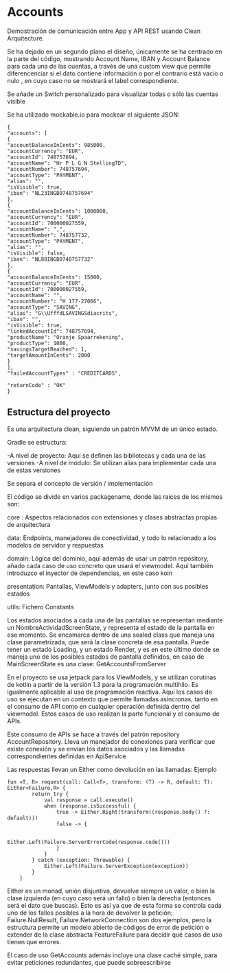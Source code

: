 # Accounts

Demostración de comunicación entre App y API REST usando Clean Arquitecture.

Se ha dejado en un segundo plano el diseño, únicamente se ha centrado en la parte del código, mostrando Account Name, IBAN y Account Balance para cada una de las cuentas,
a través de una custom view que permite diferencenciar si el dato contiene información o por el contrario está vacio o nulo , en cuyo caso no se mostrará el label correspondiente.

Se añade un Switch personalizado para visualizar todas o sólo las cuentas visible

Se ha utilizado mockable.io para  mockear el siguiente JSON:

```
{
"accounts": [
{
"accountBalanceInCents": 985000,
"accountCurrency": "EUR",
"accountId": 748757694,
"accountName": "Hr P L G N StellingTD",
"accountNumber": 748757694,
"accountType": "PAYMENT",
"alias": "",
"isVisible": true,
"iban": "NL23INGB0748757694"
},
{
"accountBalanceInCents": 1000000,
"accountCurrency": "EUR",
"accountId": 700000027559,
"accountName": ",",
"accountNumber": 748757732,
"accountType": "PAYMENT",
"alias": "",
"isVisible": false,
"iban": "NL88INGB0748757732"
},
{
"accountBalanceInCents": 15000,
"accountCurrency": "EUR",
"accountId": 700000027559,
"accountName": "",
"accountNumber": "H 177-27066",
"accountType": "SAVING",
"alias": "G\\UfffdLSAVINGSdiacrits",
"iban": "",
"isVisible": true,
"linkedAccountId": 748757694,
"productName": "Oranje Spaarrekening",
"productType": 1000,
"savingsTargetReached": 1,
"targetAmountInCents": 2000
}
],
"failedAccountTypes" : "CREDITCARDS",

"returnCode" : "OK"
}
```



## Estructura del proyecto


Es una arquitectura clean, siguiendo un patrón MVVM de un único estado.

Gradle se estructura:

-A nivel de proyecto: Aquí se definen las bibliotecas y cada una de las versiones
-A nivel de módulo: Se utilizan alias para implementar cada una de estas versiones

Se separa el concepto de versión / implementación


El código se divide en varios packagename, donde las raices de los mismos son:

core : Aspectos relacionados con extensiones y clases abstractas propias de arquitectura

data:  Endpoints, manejadores de conectividad, y todo lo relacionado a los modelos de servidor y respuestas

domain: Lógica del dominio, aquí además de usar un patrón repository, añado cada caso de uso concreto que usará el viewmodel. 
Aquí también introduzco el inyector de dependencias, en este caso koin

presentation: Pantallas, ViewModels y adapters, junto con sus posibles estados

utils: Fichero Constants

Los estados asociados a cada una de las pantallas se representan mediante un NombreActividadScreenState, y representa el estado de la pantalla en ese momento. Se encamarca dentro de una sealed class que maneja una clase parametrizada, que será la clase concreta de esa pantalla. Puede tener un estado Loading, y un estado Render, y es en este último donde se maneja uno de los posibles estados de pantalla definidos, 
en caso de MainScreenState es una clase: GetAccountsFromServer

En el proyecto se usa jetpack para los ViewModels, y se utilizan corutinas de kotlin a partir de la versión 1.3 para la programación multihilo. Es igualmente aplicable al uso de programación reactiva. Aquí los casos de uso se ejecutan en un contexto que permite llamadas asíncronas, tanto en el consumo de API como en cualquier operación definida dentro del viewmodel. Estos casos de uso realizan la parte funcional y el consumo de APIs.

Este consumo de APIs se hace a través del patrón repository AccountRepository. Lleva un manejador de conexiones para verificar que existe conexión y se envían los datos asociados y las llamadas correspondientes definidas en ApiService



Las respuestas llevan un Either como devolución en las llamadas: Ejemplo


```
fun <T, R> request(call: Call<T>, transform: (T) -> R, default: T): Either<Failure,R> {
        return try {
            val response = call.execute()
            when (response.isSuccessful) {
                true -> Either.Right(transform((response.body() ?: default)))
                false -> {

                    Either.Left(Failure.ServerErrorCode(response.code()))
                }
            }
        } catch (exception: Throwable) {
            Either.Left(Failure.ServerException(exception))
        }
    }
```

Either es un monad, unión disjuntiva, devuelve siempre un valor, o bien la clase izquierda (en cuyo caso será un fallo) o bien la derecha (entonces será el dato que buscas). 
Esto es así ya que de esta forma se controla cada uno de los fallos posibles a la hora de devolver la petición; Failure.NullResult, Failure.NetworkConnection son dos ejemplos, pero la estructura permite un modelo abierto de códigos de error de petición o extender de la clase abstracta FeatureFailure para decidir qué casos de uso tienen que errores.

El caso de uso GetAccounts además incluye una clase caché simple, para evitar peticiones redundantes, que puede sobreescribirse
